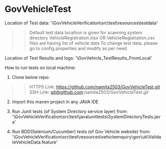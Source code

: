 # GovVehicleTest
Location of Test data: '\GovVehicleVerification\src\test\resources\testdata'
 >> Default test data localtion is given for scanning system directory
 >> VehicleRegistration.xlsx OR VehicleRegistration.csv files are having list of vehicle data
 >> To change test data, please go to config.properties and modify as per need
 
Location of Test Results and logs: '\GovVehicle_TestResults_FromLocal'

How to run tests on local machine:
1. Clone below repo:
>>HTTPS Link: https://github.com/namita2503/GovVehicleTest.git
>>SSH Link: git@github.com:namita2503/GovVehicleTest.git

2. Import this maven project in any JAVA IDE

3. Run Junit tests (of System Directory service layer) from: '\GovVehicleVerification\src\test\java\unittests\SystemDirectoryTests.java'

4. Run BDD(Selenium/Cucumber) tests (of Gov Vehicle website) from: '\GovVehicleVerification\src\test\resources\vehicleenquiry\gov\uk\ValidateVehicleData.feature'
